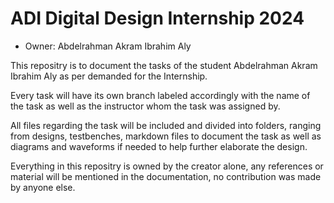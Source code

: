 # ADI Digital Design Internship 2024

- Owner: Abdelrahman Akram Ibrahim Aly


This repositry is to document the tasks of the student Abdelrahman Akram Ibrahim Aly as per demanded for the Internship.

Every task will have its own branch labeled accordingly with the name of the task as well as the instructor whom the task was assigned by.

All files regarding the task will be included and divided into folders, ranging from designs, testbenches, markdown files to document the task as well as diagrams and waveforms if needed to help further elaborate the design.

Everything in this repositry is owned by the creator alone, any references or material will be mentioned in the documentation, no contribution was made by anyone else.
